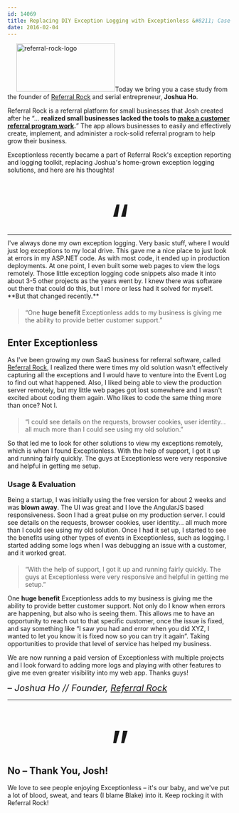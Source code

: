 ```yaml
---
id: 14069
title: Replacing DIY Exception Logging with Exceptionless &#8211; Case Study
date: 2016-02-04
---
```

<a href="https://referralrock.com" rel="attachment wp-att-14073" target="_blank"><img loading="lazy" class="alignright size-full wp-image-14073" style="margin-left: 20px;" src="/assets/referral-rock-logo.png" alt="referral-rock-logo" width="222" height="108" data-id="14073" /></a>Today we bring you a case study from the founder of <a href="https://referralrock.com" target="_blank">Referral Rock</a> and serial entrepreneur, **Joshua Ho**.

Referral Rock is a referral platform for small businesses that Josh created after he &#8220;&#8230; **realized small businesses lacked the tools to <a href="https://referralrock.com/blog/referral-programs-101-everything-you-need-to-build-a-referral-marketing-program/" target="_blank">make a customer referral program work</a>.**&#8221; The app allows businesses to easily and effectively create, implement, and administer a rock-solid referral program to help grow their business.

Exceptionless recently became a part of Referral Rock's exception reporting and logging toolkit, replacing Joshua's home-grown exception logging solutions, and here are his thoughts!

<!--more-->

<p style="text-align: center;margin-top: 45px;margin-bottom: -40px;">
  <span style="font-size:100px">&#8220;</span>
</p>

<hr style="margin: 10px 0;" />
I've always done my own exception logging. Very basic stuff, where I would just log exceptions to my local drive. This gave me a nice place to just look at errors in my ASP.NET code. As with most code, it ended up in production deployments. At one point, I even built some web pages to view the logs remotely. Those little exception logging code snippets also made it into about 3-5 other projects as the years went by. I knew there was software out there that could do this, but I more or less had it solved for myself.
**But that changed recently.**</p>

<blockquote style="margin-top:20px;">
  <p>
    &#8220;One <strong>huge benefit</strong> Exceptionless adds to my business is giving me the ability to provide better customer support.&#8221;
  </p>
</blockquote>

## Enter Exceptionless

As I've been growing my own SaaS business for referral software, called <a href="https://referralrock.com/" target="_blank">Referral Rock</a>, I realized there were times my old solution wasn't effectively capturing all the exceptions and I would have to venture into the Event Log to find out what happened. Also, I liked being able to view the production server remotely, but my little web pages got lost somewhere and I wasn't excited about coding them again. Who likes to code the same thing more than once? Not I.

<blockquote style="margin-top:20px;">
  <p>
    &#8220;I could see details on the requests, browser cookies, user identity&#8230; all much more than I could see using my old solution.&#8221;
  </p>
</blockquote>

So that led me to look for other solutions to view my exceptions remotely, which is when I found Exceptionless. With the help of support, I got it up and running fairly quickly. The guys at Exceptionless were very responsive and helpful in getting me setup.

### Usage & Evaluation

Being a startup, I was initially using the free version for about 2 weeks and was **blown away**. The UI was great and I love the AngularJS based responsiveness. Soon I had a great pulse on my production server. I could see details on the requests, browser cookies, user identity&#8230; all much more than I could see using my old solution. Once I had it set up, I started to see the benefits using other types of events in Exceptionless, such as logging. I started adding some logs when I was debugging an issue with a customer, and it worked great.

<blockquote style="margin-top:20px;">
  <p>
    &#8220;With the help of support, I got it up and running fairly quickly. The guys at Exceptionless were very responsive and helpful in getting me setup.&#8221;
  </p>
</blockquote>

One **huge benefit** Exceptionless adds to my business is giving me the ability to provide better customer support. Not only do I know when errors are happening, but also who is seeing them. This allows me to have an opportunity to reach out to that specific customer, once the issue is fixed, and say something like &#8220;I saw you had and error when you did XYZ, I wanted to let you know it is fixed now so you can try it again&#8221;. Taking opportunities to provide that level of service has helped my business.

We are now running a paid version of Exceptionless with multiple projects and I look forward to adding more logs and playing with other features to give me even greater visibility into my web app. Thanks guys!

<span style="font-size:20px;"><i>&#8211; Joshua Ho // Founder, <a href="https://referralrock.com" target="_blank">Referral Rock</a></i></span>

<hr style="margin: 10px 0;" />

<p style="text-align: center;margin-top: 45px;margin-bottom: -50px;">
  <span style="font-size:100px">&rdquo;</span>
</p>

## No &#8211; Thank You, Josh!

We love to see people enjoying Exceptionless &#8211; it's our baby, and we've put a lot of blood, sweat, and tears (I blame Blake) into it. Keep rocking it with Referral Rock!

